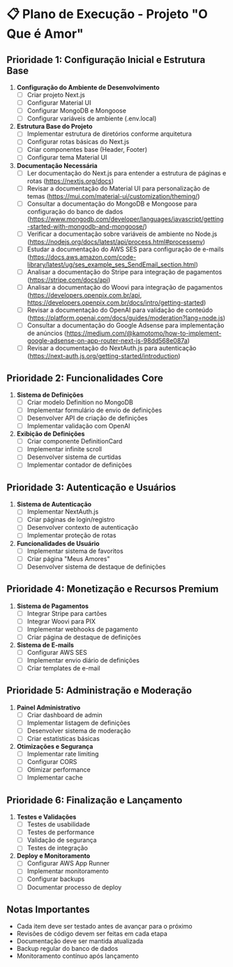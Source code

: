 # 📋 Plano de Execução - Projeto "O Que é Amor"

## Prioridade 1: Configuração Inicial e Estrutura Base
1. **Configuração do Ambiente de Desenvolvimento**
   - [ ] Criar projeto Next.js
   - [ ] Configurar Material UI
   - [ ] Configurar MongoDB e Mongoose
   - [ ] Configurar variáveis de ambiente (.env.local)

2. **Estrutura Base do Projeto**
   - [ ] Implementar estrutura de diretórios conforme arquitetura
   - [ ] Configurar rotas básicas do Next.js
   - [ ] Criar componentes base (Header, Footer)
   - [ ] Configurar tema Material UI

3. **Documentação Necessária**
   - [ ] Ler documentação do Next.js para entender a estrutura de páginas e rotas (https://nextjs.org/docs)
   - [ ] Revisar a documentação do Material UI para personalização de temas (https://mui.com/material-ui/customization/theming/)
   - [ ] Consultar a documentação do MongoDB e Mongoose para configuração do banco de dados (https://www.mongodb.com/developer/languages/javascript/getting-started-with-mongodb-and-mongoose/)
   - [ ] Verificar a documentação sobre variáveis de ambiente no Node.js (https://nodejs.org/docs/latest/api/process.html#processenv)
   - [ ] Estudar a documentação do AWS SES para configuração de e-mails (https://docs.aws.amazon.com/code-library/latest/ug/ses_example_ses_SendEmail_section.html)
   - [ ] Analisar a documentação do Stripe para integração de pagamentos (https://stripe.com/docs/api)
   - [ ] Analisar a documentação do Woovi para integração de pagamentos (https://developers.openpix.com.br/api, https://developers.openpix.com.br/docs/intro/getting-started)
   - [ ] Revisar a documentação do OpenAI para validação de conteúdo (https://platform.openai.com/docs/guides/moderation?lang=node.js)
   - [ ] Consultar a documentação do Google Adsense para implementação de anúncios (https://medium.com/@kamotomo/how-to-implement-google-adsense-on-app-router-next-js-98dd568e087a)
   - [ ] Revisar a documentação do NextAuth.js para autenticação (https://next-auth.js.org/getting-started/introduction)

## Prioridade 2: Funcionalidades Core
1. **Sistema de Definições**
   - [ ] Criar modelo Definition no MongoDB
   - [ ] Implementar formulário de envio de definições
   - [ ] Desenvolver API de criação de definições
   - [ ] Implementar validação com OpenAI

2. **Exibição de Definições**
   - [ ] Criar componente DefinitionCard
   - [ ] Implementar infinite scroll
   - [ ] Desenvolver sistema de curtidas
   - [ ] Implementar contador de definições

## Prioridade 3: Autenticação e Usuários
1. **Sistema de Autenticação**
   - [ ] Implementar NextAuth.js
   - [ ] Criar páginas de login/registro
   - [ ] Desenvolver contexto de autenticação
   - [ ] Implementar proteção de rotas

2. **Funcionalidades de Usuário**
   - [ ] Implementar sistema de favoritos
   - [ ] Criar página "Meus Amores"
   - [ ] Desenvolver sistema de destaque de definições

## Prioridade 4: Monetização e Recursos Premium
1. **Sistema de Pagamentos**
   - [ ] Integrar Stripe para cartões
   - [ ] Integrar Woovi para PIX
   - [ ] Implementar webhooks de pagamento
   - [ ] Criar página de destaque de definições

2. **Sistema de E-mails**
   - [ ] Configurar AWS SES
   - [ ] Implementar envio diário de definições
   - [ ] Criar templates de e-mail

## Prioridade 5: Administração e Moderação
1. **Painel Administrativo**
   - [ ] Criar dashboard de admin
   - [ ] Implementar listagem de definições
   - [ ] Desenvolver sistema de moderação
   - [ ] Criar estatísticas básicas

2. **Otimizações e Segurança**
   - [ ] Implementar rate limiting
   - [ ] Configurar CORS
   - [ ] Otimizar performance
   - [ ] Implementar cache

## Prioridade 6: Finalização e Lançamento
1. **Testes e Validações**
   - [ ] Testes de usabilidade
   - [ ] Testes de performance
   - [ ] Validação de segurança
   - [ ] Testes de integração

2. **Deploy e Monitoramento**
   - [ ] Configurar AWS App Runner
   - [ ] Implementar monitoramento
   - [ ] Configurar backups
   - [ ] Documentar processo de deploy

## Notas Importantes
- Cada item deve ser testado antes de avançar para o próximo
- Revisões de código devem ser feitas em cada etapa
- Documentação deve ser mantida atualizada
- Backup regular do banco de dados
- Monitoramento contínuo após lançamento
